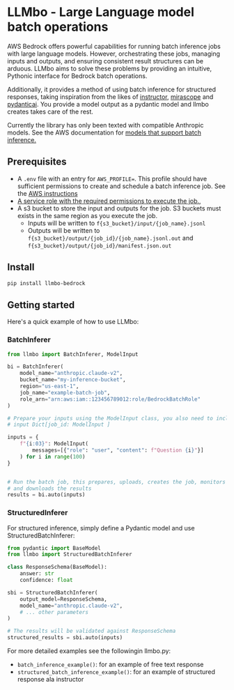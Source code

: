 # LLMbo - Large Language model batch operations

AWS Bedrock offers powerful capabilities for running batch inference jobs with large language models. 
However, orchestrating these jobs, managing inputs and outputs, and ensuring consistent result structures can be arduous. 
LLMbo aims to solve these problems by providing an intuitive, Pythonic interface for Bedrock batch operations.

Additionally, it provides a method of using batch inference for structured responses, 
taking inspiration from the likes of [instructor](https://pypi.org/project/instructor/), [mirascope](https://pypi.org/project/mirascope/) and [pydanticai](https://pypi.org/project/pydantic-ai/). You provide a model output as a pydantic model and llmbo creates takes care of the rest.

Currently the library has only been texted with compatible Anthropic models. See the AWS
documentation for [models that support batch inference.](https://docs.aws.amazon.com/bedrock/latest/userguide/batch-inference-supported.html)

## Prerequisites 

- A `.env` file with an entry for `AWS_PROFILE=`. This profile should have sufficient 
permissions to create and schedule a batch inference job. See the [AWS instructions](https://docs.aws.amazon.com/bedrock/latest/userguide/batch-inference-permissions.html)
- [A service role with the required permissions to execute the job.](https://docs.aws.amazon.com/bedrock/latest/userguide/batch-inference-permissions.html#batch-inference-permissions-service), 
- A s3 bucket to store the input and outputs for the job. S3 buckets must exists in the same region as you execute the job.
    - Inputs will be written to `f{s3_bucket}/input/{job_name}.jsonl`
    - Outputs will be written to `f{s3_bucket}/output/{job_id}/{job_name}.jsonl.out` and 
      `f{s3_bucket}/output/{job_id}/manifest.json.out`


## Install
```bash 
pip install llmbo-bedrock
```

## Getting started

Here's a quick example of how to use LLMbo:

### BatchInferer
```python
from llmbo import BatchInferer, ModelInput

bi = BatchInferer(
    model_name="anthropic.claude-v2",
    bucket_name="my-inference-bucket",
    region="us-east-1",
    job_name="example-batch-job",
    role_arn="arn:aws:iam::123456789012:role/BedrockBatchRole"
)

# Prepare your inputs using the ModelInput class, you also need to include an id 
# input Dict[job_id: ModelInput ]

inputs = {
    f"{i:03}": ModelInput(
        messages=[{"role": "user", "content": f"Question {i}"}]
    ) for i in range(100)
}


# Run the batch job, this prepares, uploads, creates the job, monitors the progress 
# and downloads the results
results = bi.auto(inputs)
```

### StructuredInferer
For structured inference, simply define a Pydantic model and use StructuredBatchInferer:

```python
from pydantic import BaseModel
from llmbo import StructuredBatchInferer

class ResponseSchema(BaseModel):
    answer: str
    confidence: float

sbi = StructuredBatchInferer(
    output_model=ResponseSchema,
    model_name="anthropic.claude-v2",
    # ... other parameters
)

# The results will be validated against ResponseSchema
structured_results = sbi.auto(inputs)
```

For more detailed examples see the followingin llmbo.py:

- `batch_inference_example()`: for an example of free text response
- `structured_batch_inference_example()`: for an example of structured response ala instructor